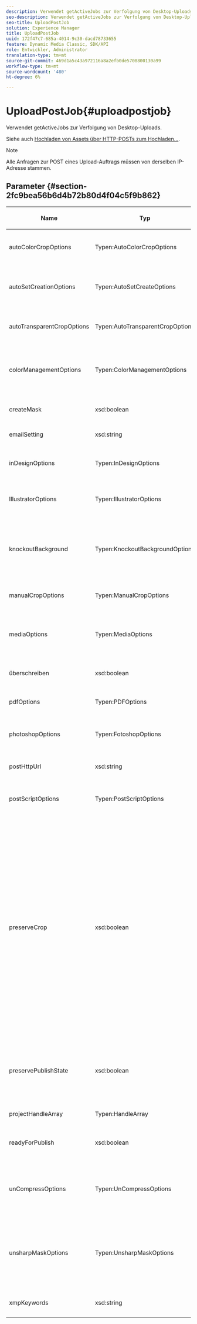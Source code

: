```yaml
---
description: Verwendet getActiveJobs zur Verfolgung von Desktop-Uploads.
seo-description: Verwendet getActiveJobs zur Verfolgung von Desktop-Uploads.
seo-title: UploadPostJob
solution: Experience Manager
title: UploadPostJob
uuid: 172f47c7-685a-4014-9c30-dacd78733655
feature: Dynamic Media Classic, SDK/API
role: Entwickler, Administrator
translation-type: tm+mt
source-git-commit: 469d1a5c43a972116a8a2efb0de5708800130a99
workflow-type: tm+mt
source-wordcount: '480'
ht-degree: 6%

---
```



# UploadPostJob{#uploadpostjob}

Verwendet getActiveJobs zur Verfolgung von Desktop-Uploads.

Siehe auch [Hochladen von Assets über HTTP-POSTs zum Hochladen...](../../c-http-post.md#concept-457855c0cdc943339ca1f1bed356991d).

>[!NOTE]
>
>Alle Anfragen zur POST eines Upload-Auftrags müssen von derselben IP-Adresse stammen.

## Parameter {#section-2fc9bea56b6d4b72b80d4f04c5f9b862}

<table id="table_04100BB8ABD84EF68B0A7CE3AD946414"> 
 <thead> 
  <tr> 
   <th colname="col1" class="entry"> <p>Name </p> </th> 
   <th colname="col2" class="entry"> <p>Typ </p> </th> 
   <th colname="col3" class="entry"> <p>Erforderlich? </p> </th> 
   <th colname="col4" class="entry"> <p>Beschreibung </p> </th> 
  </tr> 
 </thead>
 <tbody> 
  <tr> 
   <td colname="col1"> <span class="codeph"> <span class="varname"> autoColorCropOptions</span> </span> </td> 
   <td colname="col2"> <span class="codeph"> Typen:AutoColorCropOptions</span> </td> 
   <td colname="col3"> <p>Nein </p> </td> 
   <td colname="col4"> <p>Optionen für die automatische Beschneidung von Bildern basierend auf Farbe. </p> </td> 
  </tr> 
  <tr> 
   <td colname="col1"> <span class="codeph"> <span class="varname"> autoSetCreationOptions</span> </span> </td> 
   <td colname="col2"> <span class="codeph"> Typen:AutoSetCreateOptions</span> </td> 
   <td colname="col3"> <p>Nein </p> </td> 
   <td colname="col4"> <p>Array von Skripten zur automatischen Set-Generierung, die auf hochgeladene Dateien angewendet werden sollen. </p> </td> 
  </tr> 
  <tr> 
   <td colname="col1"> <span class="codeph"> <span class="varname"> autoTransparentCropOptions</span> </span> </td> 
   <td colname="col2"> <span class="codeph"> Typen:AutoTransparentCropOptions</span> </td> 
   <td colname="col3"> <p>Nein </p> </td> 
   <td colname="col4"> <p>Entfernt den Leerraum von den Kanten der Bilder, basierend auf Transparenz. </p> </td> 
  </tr> 
  <tr> 
   <td colname="col1"> <span class="codeph"> <span class="varname"> colorManagementOptions</span> </span> </td> 
   <td colname="col2"> <span class="codeph"> Typen:ColorManagementOptions</span> </td> 
   <td colname="col3"> <p>Nein </p> </td> 
   <td colname="col4"> <p>Optionen, die Sie beim Hochladen angeben können. Die Einstellung wirkt sich darauf aus, wie die Farbe für den Hochladevorgang verwaltet wird. </p> </td> 
  </tr> 
  <tr> 
   <td colname="col1"> <span class="codeph"> <span class="varname"> createMask</span> </span> </td> 
   <td colname="col2"> <span class="codeph"> xsd:boolean</span> </td> 
   <td colname="col3"> <p><b>Ja</b> </p> </td> 
   <td colname="col4"> <p>Legt fest, ob eine Maske erstellt werden soll. </p> </td> 
  </tr> 
  <tr> 
   <td colname="col1"> <span class="codeph"> <span class="varname"> emailSetting</span> </span> </td> 
   <td colname="col2"> <span class="codeph"> xsd:string</span> </td> 
   <td colname="col3"> <p><b>Ja</b> </p> </td> 
   <td colname="col4"> <p>Auswahl der E-Mail-Einstellungen. </p> </td> 
  </tr> 
  <tr> 
   <td colname="col1"> <span class="codeph"> <span class="varname"> inDesignOptions</span> </span> </td> 
   <td colname="col2"> <span class="codeph"> Typen:InDesignOptions</span> </td> 
   <td colname="col3"> <p>Nein </p> </td> 
   <td colname="col4"> <p>Optionen zum Hochladen von InDesign-Dateien auf den Image-Server. </p> </td> 
  </tr> 
  <tr> 
   <td colname="col1"> <span class="codeph"> <span class="varname"> IllustratorOptions</span> </span> </td> 
   <td colname="col2"> <span class="codeph"> Typen:IllustratorOptions</span> </td> 
   <td colname="col3"> <p>Nein </p> </td> 
   <td colname="col4"> <p>Optionen zum Hochladen von Illustrator-Dateien auf den Image-Server. </p> </td> 
  </tr> 
  <tr> 
   <td colname="col1"> <span class="codeph"> <span class="varname"> knockoutBackground</span> </span> </td> 
   <td colname="col2"> <span class="codeph"> Typen:KnockoutBackgroundOptions</span> </td> 
   <td colname="col3"> <p>Nein </p> </td> 
   <td colname="col4"> <p>Maskiert den Hintergrund für ausgewählte Bilder. Dadurch können Sie sie in anderen Ebenen mit einer Transparenz außerhalb des Betreffbilds überlagern. Optional. </p> <p>Siehe<a href="../../types/c-data-types/r-knockout-background-options.md#reference-9196371848964d91842b337640791c9c" format="dita" scope="local"> KnockoutBackgroundOptions</a>. </p> </td> 
  </tr> 
  <tr> 
   <td colname="col1"> <span class="codeph"> <span class="varname"> manualCropOptions</span> </span> </td> 
   <td colname="col2"> <span class="codeph"> Typen:ManualCropOptions</span> </td> 
   <td colname="col3"> <p>Nein </p> </td> 
   <td colname="col4"> <p>Optionen für manuelle Beschneidungen von Bildern. </p> </td> 
  </tr> 
  <tr> 
   <td colname="col1"> <span class="codeph"> <span class="varname"> mediaOptions</span> </span> </td> 
   <td colname="col2"> <span class="codeph"> Typen:MediaOptions</span> </td> 
   <td colname="col3"> <p>Nein </p> </td> 
   <td colname="col4"> <p>Optionen, mit denen Sie ein Miniaturbild aus dem Video festlegen können. </p> <p>Siehe <a href="../../types/c-data-types/r-media-options.md#reference-18618fc6803a4b6e994bbb48eba93b5b" format="dita" scope="local"> MediaOptions</a>. </p> </td> 
  </tr> 
  <tr> 
   <td colname="col1"> <span class="codeph"> <span class="varname"> überschreiben</span> </span> </td> 
   <td colname="col2"> <span class="codeph"> xsd:boolean</span> </td> 
   <td colname="col3"> <p>Ja</p> </td> 
   <td colname="col4"> <p>Gibt an, ob Dateien beim Hochladen überschrieben werden sollen. </p> </td> 
  </tr> 
  <tr> 
   <td colname="col1"> <span class="codeph"> <span class="varname"> pdfOptions</span> </span> </td> 
   <td colname="col2"> <span class="codeph"> Typen:PDFOptions</span> </td> 
   <td colname="col3"> <p>Nein</p> </td> 
   <td colname="col4"> <p>Optionen zum Hochladen von PDF-Dateien auf den Image-Server. </p> </td> 
  </tr> 
  <tr> 
   <td colname="col1"> <span class="codeph"> <span class="varname"> photoshopOptions</span> </span> </td> 
   <td colname="col2"> <span class="codeph"> Typen:FotoshopOptions</span> </td> 
   <td colname="col3"> <p>Nein </p> </td> 
   <td colname="col4"> <p>Optionen zum Hochladen von Photoshop-Dateien auf den Image-Server. </p> </td> 
  </tr> 
  <tr> 
   <td colname="col1"> <span class="codeph"> <span class="varname"> postHttpUrl</span> </span> </td> 
   <td colname="col2"> <span class="codeph"> xsd:string</span> </td> 
   <td colname="col3"> <p>Nein </p> </td> 
   <td colname="col4"> <p>Die URL, unter der die Dateien hochgeladen werden. </p> </td> 
  </tr> 
  <tr> 
   <td colname="col1"> <span class="codeph"> <span class="varname"> postScriptOptions</span> </span> </td> 
   <td colname="col2"> <span class="codeph"> Typen:PostScriptOptions</span> </td> 
   <td colname="col3"> <p>Nein </p> </td> 
   <td colname="col4"> <p>Optionen zum Hochladen von PostScript-Dateien auf den Image-Server. </p> </td> 
  </tr> 
  <tr> 
   <td colname="col1"> <span class="codeph"> <span class="varname"> preserveCrop</span> </span> </td> 
   <td colname="col2"> <span class="codeph"> xsd:boolean</span> </td> 
   <td colname="col3"> <p>Nein </p> </td> 
   <td colname="col4"> <p>Steuert die Beibehaltung einer vorhandenen Schnittdefinition. Der Standardwert ist „true“.</p> <p>Wenn Sie den Parameter manualCropOptions und die entsprechenden Werte angeben, werden die neuen Werte (außer 0,0,0,0) unabhängig vom Wert preserveCrop auf das Asset angewendet.</p><p>Wenn Sie <i>not</i> den Parameter manualCropOptions angeben, wird der Wert von preserveCrop beibehalten. Und bei true werden die vorhandenen preserveCrop-Werte beibehalten. Bei false werden die preserveCrop-Werte entfernt.</p><p>Beispiel:</p><p><p>&lt;preservecrop&gt;false&lt;/preservecrop&gt;<br />&lt;manualcropoptions&gt;<br />    &lt;left&gt;190&lt;/left&gt;<br />    &lt;right&gt;310&lt;/right&gt;<br />    &lt;top&gt;160&lt;/top&gt;<br />    &lt;bottom&gt;120&lt;/bottom&gt;<br />&lt;/manualcropoptions&gt;</p></td> 
  </tr> 
  <tr> 
   <td colname="col1"> <span class="codeph"> <span class="varname"> preservePublishState</span> </span> </td> 
   <td colname="col2"> <span class="codeph"> xsd:boolean</span> </td> 
   <td colname="col3"> <p><b>Ja</b> </p> </td> 
   <td colname="col4"> <p>Steuert, ob der Veröffentlichungsstatus eines vorhandenen Assets beim Überschreiben beibehalten wird. Ist dies nicht der Fall, wird die Standardeinstellung für die Firma verwendet. </p> </td> 
  </tr> 
  <tr> 
   <td colname="col1"> <span class="codeph"> <span class="varname"> projectHandleArray</span> </span> </td> 
   <td colname="col2"> <span class="codeph"> Typen:HandleArray</span> </td> 
   <td colname="col3"> <p>Nein </p> </td> 
   <td colname="col4"> <p>Array von Projekthandles. </p> </td> 
  </tr> 
  <tr> 
   <td colname="col1"> <span class="codeph"> <span class="varname"> readyForPublish</span> </span> </td> 
   <td colname="col2"> <span class="codeph"> xsd:boolean</span> </td> 
   <td colname="col3"> <p><b>Ja</b> </p> </td> 
   <td colname="col4"> <p>Ob die Dateien als veröffentlichungsbereit markiert wurden. </p> </td> 
  </tr> 
  <tr> 
   <td colname="col1"> <span class="codeph"> <span class="varname"> unCompressOptions</span> </span> </td> 
   <td colname="col2"> <span class="codeph"> Typen:UnCompressOptions</span> </td> 
   <td colname="col3"> <p>Nein </p> </td> 
   <td colname="col4"> <p>Extrahieren und verarbeiten Sie den Inhalt der hochgeladenen TAR-/ZIP-Dateien mit diesen optionalen Einstellungen. </p> <p>Siehe <a href="../../types/c-data-types/r-uncompress-options.md#reference-510ec7028b1540bc9b58745f242d49d5" format="dita" scope="local"> UnCompressOptions</a>. </p> </td> 
  </tr> 
  <tr> 
   <td colname="col1"> <span class="codeph"> <span class="varname"> unsharpMaskOptions</span> </span> </td> 
   <td colname="col2"> <span class="codeph"> Typen:UnsharpMaskOptions</span> </td> 
   <td colname="col3"> <p>Nein </p> </td> 
   <td colname="col4"> <p>Optionen, mit denen Sie die Einstellungen für Unschärfemaske beim Erstellen einer optimierten Pyramidendatei steuern können. Verwenden Sie diese Einstellungen, um die Bildschärfe zu verbessern. </p> <p>Siehe <a href="../../types/c-data-types/r-unsharp-mask-options.md#reference-b9a96244d7ee4424bc4ac3c23be3be3d" format="dita" scope="local"> UnsharpMaskOptions</a>. </p> </td> 
  </tr> 
  <tr> 
   <td colname="col1"><span class="codeph"><span class="varname"> xmpKeywords</span></span> </td> 
   <td colname="col2"><span class="codeph"> xsd:string</span> </td> 
   <td colname="col3"> <p>Nein </p> </td> 
   <td colname="col4"> <p>Eine zusätzliche Metadatenoption für alle Elemente im Upload-Auftrag. </p> </td> 
  </tr> 
 </tbody> 
</table>

